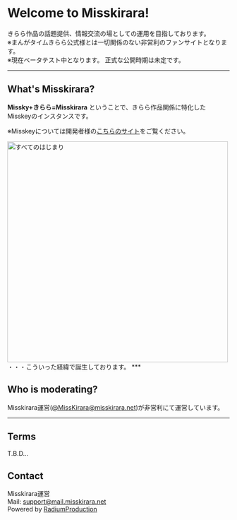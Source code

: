 # Welcome to Misskirara!

きらら作品の話題提供、情報交流の場としての運用を目指しております。  
※まんがタイムきらら公式様とは一切関係のない非営利のファンサイトとなります。  
※現在ベータテスト中となります。  正式な公開時期は未定です。

***  

## What's Misskirara?


 **Missky+きらら=Misskirara**  ということで、きらら作品関係に特化したMisskeyのインスタンスです。

※Misskeyについては開発者様の[こちらのサイト](https://misskey-hub.net/docs/misskey.html)をご覧ください。

<img src="https://objstorage.misskirara.net/srtofmk.jpg" alt="すべてのはじまり" width="500">
・・・こういった経緯で誕生しております。
***  

## Who is moderating?

Misskirara運営([@MissKirara@misskirara.net](https://misskirara.net/@MissKirara))が非営利にて運営しています。



***  

## Terms
T.B.D...



## Contact
Misskirara運営  
Mail: support@mail.misskirara.net  
Powered by [RadiumProduction](https://radiumproduction.blog.shinobi.jp/)  


